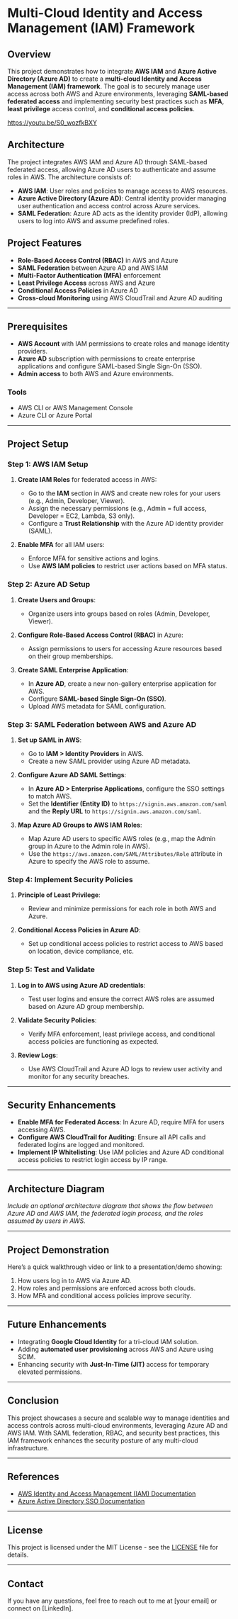 # Multi-Cloud Identity and Access Management (IAM) Framework

## Overview

This project demonstrates how to integrate **AWS IAM** and **Azure Active Directory (Azure AD)** to create a **multi-cloud Identity and Access Management (IAM) framework**. The goal is to securely manage user access across both AWS and Azure environments, leveraging **SAML-based federated access** and implementing security best practices such as **MFA**, **least privilege** access control, and **conditional access policies**.

https://youtu.be/S0_wozfkBXY


## Architecture

The project integrates AWS IAM and Azure AD through SAML-based federated access, allowing Azure AD users to authenticate and assume roles in AWS. The architecture consists of:
- **AWS IAM**: User roles and policies to manage access to AWS resources.
- **Azure Active Directory (Azure AD)**: Central identity provider managing user authentication and access control across Azure services.
- **SAML Federation**: Azure AD acts as the identity provider (IdP), allowing users to log into AWS and assume predefined roles.

## Project Features

- **Role-Based Access Control (RBAC)** in AWS and Azure
- **SAML Federation** between Azure AD and AWS IAM
- **Multi-Factor Authentication (MFA)** enforcement
- **Least Privilege Access** across AWS and Azure
- **Conditional Access Policies** in Azure AD
- **Cross-cloud Monitoring** using AWS CloudTrail and Azure AD auditing

---

## Prerequisites

- **AWS Account** with IAM permissions to create roles and manage identity providers.
- **Azure AD** subscription with permissions to create enterprise applications and configure SAML-based Single Sign-On (SSO).
- **Admin access** to both AWS and Azure environments.
  
### Tools
- AWS CLI or AWS Management Console
- Azure CLI or Azure Portal

---

## Project Setup

### Step 1: AWS IAM Setup

1. **Create IAM Roles** for federated access in AWS:
    - Go to the **IAM** section in AWS and create new roles for your users (e.g., Admin, Developer, Viewer).
    - Assign the necessary permissions (e.g., Admin = full access, Developer = EC2, Lambda, S3 only).
    - Configure a **Trust Relationship** with the Azure AD identity provider (SAML).

2. **Enable MFA** for all IAM users:
    - Enforce MFA for sensitive actions and logins.
    - Use **AWS IAM policies** to restrict user actions based on MFA status.

### Step 2: Azure AD Setup

1. **Create Users and Groups**:
    - Organize users into groups based on roles (Admin, Developer, Viewer).
  
2. **Configure Role-Based Access Control (RBAC)** in Azure:
    - Assign permissions to users for accessing Azure resources based on their group memberships.

3. **Create SAML Enterprise Application**:
    - In **Azure AD**, create a new non-gallery enterprise application for AWS.
    - Configure **SAML-based Single Sign-On (SSO)**.
    - Upload AWS metadata for SAML configuration.

### Step 3: SAML Federation between AWS and Azure AD

1. **Set up SAML in AWS**:
    - Go to **IAM > Identity Providers** in AWS.
    - Create a new SAML provider using Azure AD metadata.
  
2. **Configure Azure AD SAML Settings**:
    - In **Azure AD > Enterprise Applications**, configure the SSO settings to match AWS.
    - Set the **Identifier (Entity ID)** to `https://signin.aws.amazon.com/saml` and the **Reply URL** to `https://signin.aws.amazon.com/saml`.

3. **Map Azure AD Groups to AWS IAM Roles**:
    - Map Azure AD users to specific AWS roles (e.g., map the Admin group in Azure to the Admin role in AWS).
    - Use the `https://aws.amazon.com/SAML/Attributes/Role` attribute in Azure to specify the AWS role to assume.

### Step 4: Implement Security Policies

1. **Principle of Least Privilege**:
    - Review and minimize permissions for each role in both AWS and Azure.

2. **Conditional Access Policies in Azure AD**:
    - Set up conditional access policies to restrict access to AWS based on location, device compliance, etc.

### Step 5: Test and Validate

1. **Log in to AWS using Azure AD credentials**:
    - Test user logins and ensure the correct AWS roles are assumed based on Azure AD group membership.

2. **Validate Security Policies**:
    - Verify MFA enforcement, least privilege access, and conditional access policies are functioning as expected.
  
3. **Review Logs**:
    - Use AWS CloudTrail and Azure AD logs to review user activity and monitor for any security breaches.

---

## Security Enhancements

- **Enable MFA for Federated Access**: In Azure AD, require MFA for users accessing AWS.
- **Configure AWS CloudTrail for Auditing**: Ensure all API calls and federated logins are logged and monitored.
- **Implement IP Whitelisting**: Use IAM policies and Azure AD conditional access policies to restrict login access by IP range.

---

## Architecture Diagram

*Include an optional architecture diagram that shows the flow between Azure AD and AWS IAM, the federated login process, and the roles assumed by users in AWS.*

---

## Project Demonstration

Here’s a quick walkthrough video or link to a presentation/demo showing:
1. How users log in to AWS via Azure AD.
2. How roles and permissions are enforced across both clouds.
3. How MFA and conditional access policies improve security.

---

## Future Enhancements

- Integrating **Google Cloud Identity** for a tri-cloud IAM solution.
- Adding **automated user provisioning** across AWS and Azure using SCIM.
- Enhancing security with **Just-In-Time (JIT)** access for temporary elevated permissions.

---

## Conclusion

This project showcases a secure and scalable way to manage identities and access controls across multi-cloud environments, leveraging Azure AD and AWS IAM. With SAML federation, RBAC, and security best practices, this IAM framework enhances the security posture of any multi-cloud infrastructure.

---

## References

- [AWS Identity and Access Management (IAM) Documentation](https://docs.aws.amazon.com/IAM/latest/UserGuide/)
- [Azure Active Directory SSO Documentation](https://learn.microsoft.com/en-us/azure/active-directory/manage-apps/sso-application-gallery)

---

## License

This project is licensed under the MIT License - see the [LICENSE](LICENSE) file for details.

---

## Contact

If you have any questions, feel free to reach out to me at [your email] or connect on [LinkedIn].
